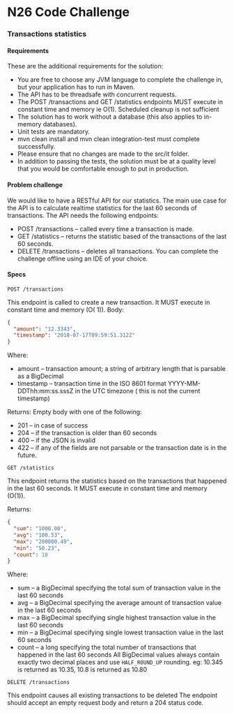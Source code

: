 # N26 Code Challenge

### Transactions statistics

#### Requirements

These are the additional requirements for the solution:

- You are free to choose any JVM language to complete the challenge in, but your application has to
  run in Maven.
- The API has to be threadsafe with concurrent requests.
- The POST /transactions and GET /statistics endpoints MUST execute in constant time and memory ie
  O(1). Scheduled cleanup is not sufficient
- The solution has to work without a database (this also applies to in-memory databases).
- Unit tests are mandatory.
- mvn clean install and mvn clean integration-test must complete successfully.
- Please ensure that no changes are made to the src/it folder.
- In addition to passing the tests, the solution must be at a quality level that you would be
  comfortable enough to put in production.

#### Problem challenge

We would like to have a RESTful API for our statistics. The main use case for the API is to
calculate realtime statistics for the last 60 seconds of transactions. The API needs the following
endpoints:

- POST /transactions – called every time a transaction is made.
- GET /statistics – returns the statistic based of the transactions of the last 60 seconds.
- DELETE /transactions – deletes all transactions. You can complete the challenge offline using an
  IDE of your choice.

#### Specs

```
POST /transactions
```

This endpoint is called to create a new transaction. It MUST execute in constant time and memory (O(
1)). Body:

```json
{
  "amount": "12.3343",
  "timestamp": "2018-07-17T09:59:51.312Z"
}
```

Where:

- amount – transaction amount; a string of arbitrary length that is parsable as a BigDecimal
- timestamp – transaction time in the ISO 8601 format YYYY-MM-DDThh:mm:ss.sssZ in the UTC timezone (
  this is not the current timestamp)

Returns: Empty body with one of the following:

- 201 – in case of success
- 204 – if the transaction is older than 60 seconds
- 400 – if the JSON is invalid
- 422 – if any of the fields are not parsable or the transaction date is in the future.

```
GET /statistics
```

This endpoint returns the statistics based on the transactions that happened in the last 60 seconds.
It MUST execute in constant time and memory (O(1)).

Returns:

```json
{
  "sum": "1000.00",
  "avg": "100.53",
  "max": "200000.49",
  "min": "50.23",
  "count": 10
}
```

Where:

- sum – a BigDecimal specifying the total sum of transaction value in the last 60 seconds
- avg – a BigDecimal specifying the average amount of transaction value in the last 60 seconds
- max – a BigDecimal specifying single highest transaction value in the last 60 seconds
- min – a BigDecimal specifying single lowest transaction value in the last 60 seconds
- count – a long specifying the total number of transactions that happened in the last 60 seconds
  All BigDecimal values always contain exactly two decimal places and use
  `HALF_ROUND_UP` rounding. eg: 10.345 is returned as 10.35, 10.8 is returned as 10.80

```
DELETE /transactions
```

This endpoint causes all existing transactions to be deleted The endpoint should accept an empty
request body and return a 204 status code.